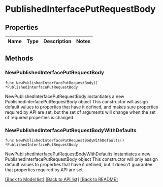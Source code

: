 # PublishedInterfacePutRequestBody

## Properties

Name | Type | Description | Notes
------------ | ------------- | ------------- | -------------

## Methods

### NewPublishedInterfacePutRequestBody

`func NewPublishedInterfacePutRequestBody() *PublishedInterfacePutRequestBody`

NewPublishedInterfacePutRequestBody instantiates a new PublishedInterfacePutRequestBody object
This constructor will assign default values to properties that have it defined,
and makes sure properties required by API are set, but the set of arguments
will change when the set of required properties is changed

### NewPublishedInterfacePutRequestBodyWithDefaults

`func NewPublishedInterfacePutRequestBodyWithDefaults() *PublishedInterfacePutRequestBody`

NewPublishedInterfacePutRequestBodyWithDefaults instantiates a new PublishedInterfacePutRequestBody object
This constructor will only assign default values to properties that have it defined,
but it doesn't guarantee that properties required by API are set


[[Back to Model list]](../README.md#documentation-for-models) [[Back to API list]](../README.md#documentation-for-api-endpoints) [[Back to README]](../README.md)


